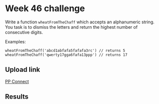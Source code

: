 # Week 46 challenge

Write a function `wheatFromTheChaff` which accepts an alphanumeric string. You task is to dismiss the letters and return the highest number of consecutive digits.

Examples:
```
wheatFromTheChaff('abcd1abfafa5fafafa3rc') // returns 5
wheatFromTheChaff('qwerty17gga6fafa13ppp') // returns 17
```


## Upload link

[PP Connect](https://connect.passionatepeople.io/code-challenge-submission)

## Results

